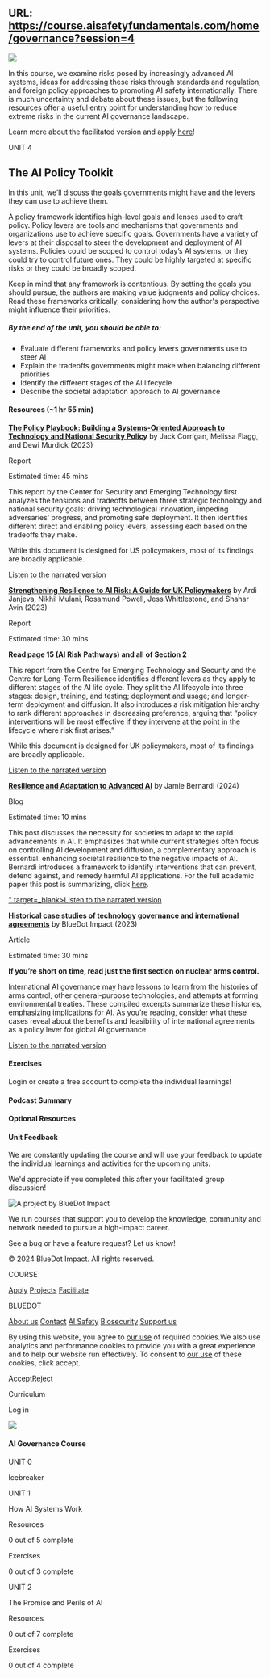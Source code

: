 URL: https://course.aisafetyfundamentals.com/home/governance?session=4
---
![](<Base64-Image-Removed>)

In this course, we examine risks posed by increasingly advanced AI systems, ideas for addressing these risks through standards and regulation, and foreign policy approaches to promoting AI safety internationally. There is much uncertainty and debate about these issues, but the following resources offer a useful entry point for understanding how to reduce extreme risks in the current AI governance landscape.

Learn more about the facilitated version and apply [here](https://aisafetyfundamentals.com/governance)!

UNIT 4

## The AI Policy Toolkit

In this unit, we’ll discuss the goals governments might have and the levers they can use to achieve them.

A policy framework identifies high-level goals and lenses used to craft policy. Policy levers are tools and mechanisms that governments and organizations use to achieve specific goals. Governments have a variety of levers at their disposal to steer the development and deployment of AI systems. Policies could be scoped to control today’s AI systems, or they could try to control future ones. They could be highly targeted at specific risks or they could be broadly scoped.

Keep in mind that any framework is contentious. By setting the goals you should pursue, the authors are making value judgments and policy choices. Read these frameworks critically, considering how the author's perspective might influence their priorities.

##### By the end of the unit, you should be able to:

- Evaluate different frameworks and policy levers governments use to steer AI
- Explain the tradeoffs governments might make when balancing different priorities
- Identify the different stages of the AI lifecycle
- Describe the societal adaptation approach to AI governance

#### Resources (~1 hr 55 min)

[**The Policy Playbook: Building a Systems-Oriented Approach to Technology and National Security Policy**](https://cset.georgetown.edu/wp-content/uploads/The-Policy-Playbook.pdf) by Jack Corrigan, Melissa Flagg, and Dewi Murdick (2023)

Report

Estimated time: 45 mins

This report by the Center for Security and Emerging Technology first analyzes the tensions and tradeoffs between three strategic technology and national security goals: driving technological innovation, impeding adversaries’ progress, and promoting safe deployment. It then identifies different direct and enabling policy levers, assessing each based on the tradeoffs they make.

While this document is designed for US policymakers, most of its findings are broadly applicable.

[Listen to the narrated version](https://open.spotify.com/episode/72YiAHMT1ee6d4RSiCX31a?si=d35ccdb9ab404eac)

[**Strengthening Resilience to AI Risk: A Guide for UK Policymakers**](https://cetas.turing.ac.uk/sites/default/files/2023-08/cetas-cltr_ai_risk_briefing_paper.pdf) by Ardi Janjeva, Nikhil Mulani, Rosamund Powell, Jess Whittlestone, and Shahar Avin (2023)

Report

Estimated time: 30 mins

**Read page 15 (AI Risk Pathways) and all of Section 2**

This report from the Centre for Emerging Technology and Security and the Centre for Long-Term Resilience identifies different levers as they apply to different stages of the AI life cycle. They split the AI lifecycle into three stages: design, training, and testing; deployment and usage; and longer-term deployment and diffusion. It also introduces a risk mitigation hierarchy to rank different approaches in decreasing preference, arguing that “policy interventions will be most effective if they intervene at the point in the lifecycle where risk first arises.”

While this document is designed for UK policymakers, most of its findings are broadly applicable.

[Listen to the narrated version](https://open.spotify.com/episode/5HXFP8MeSCK0iv5RiWmvB1?si=KOwnPeSzSgOA5tp8QFW3cQ)

[**Resilience and Adaptation to Advanced AI**](https://substack.com/@jbernardi/p-147309945) by Jamie Bernardi (2024)

Blog

Estimated time: 10 mins

This post discusses the necessity for societies to adapt to the rapid advancements in AI. It emphasizes that while current strategies often focus on controlling AI development and diffusion, a complementary approach is essential: enhancing societal resilience to the negative impacts of AI. Bernardi introduces a framework to identify interventions that can prevent, defend against, and remedy harmful AI applications. For the full academic paper this post is summarizing, click [here](https://arxiv.org/abs/2405.10295).

[" target=\_blank>Listen to the narrated version](https://course.aisafetyfundamentals.com/home/Listen%20to%20the%20narrated%20version%20%3Cdiv%20class=)

[**Historical case studies of technology governance and international agreements**](https://www.aisafetyfundamentals.com/blog/historical-case-studies/) by BlueDot Impact (2023)

Article

Estimated time: 30 mins

**If you’re short on time, read just the first section on nuclear arms control.**

International AI governance may have lessons to learn from the histories of arms control, other general-purpose technologies, and attempts at forming environmental treaties. These compiled excerpts summarize these histories, emphasizing implications for AI. As you’re reading, consider what these cases reveal about the benefits and feasibility of international agreements as a policy lever for global AI governance.

[Listen to the narrated version](https://open.spotify.com/episode/2PshhFz79v30YUv3l3YWvu?si=G0GLjPgARyeu7Pm5o94hSg)

#### Exercises

Login or create a free account to complete the individual learnings!

#### Podcast Summary

#### Optional Resources

#### Unit Feedback

We are constantly updating the course and will use your feedback to update the individual learnings and activities for the upcoming units.

We'd appreciate if you completed this after your facilitated group discussion!

![A project by BlueDot Impact](<Base64-Image-Removed>)

We run courses that support you to develop the knowledge, community and network needed to pursue a high-impact career.

See a bug or have a feature request? Let us know!

© 2024 BlueDot Impact. All rights reserved.

COURSE

[Apply](https://forms.bluedot.org/BSUqN3WHmeL9MbzAj2P6) [Projects](https://aisafetyfundamentals.com/projects) [Facilitate](https://aisafetyfundamentals.com/facilitate)

BLUEDOT

[About us](https://bluedot.org/) [Contact](https://bluedot.org/contact/) [AI Safety](https://aisafetyfundamentals.com/) [Biosecurity](https://biosecurityfundamentals.com/) [Support us](https://donate.stripe.com/5kA3fpgjpdJv6o89AA)

By using this website, you agree to [our use](https://www.bluedotimpact.org/cookie-policy/) of required cookies.We also use analytics and performance cookies to provide you with a great experience and to help our website run effectively. To consent to [our use](https://www.bluedotimpact.org/cookie-policy/) of these cookies, click accept.

AcceptReject

Curriculum

Log in

![](https://v1.whalesyncusercontent.com/v1/c10143aacacd71fc6c92e9b7/a452b8a395c72b0abf2a6c14/4d6d00587d8d7077cad4c8a3/AISF-Logo.png)

#### AI Governance Course

UNIT 0

Icebreaker

UNIT 1

How AI Systems Work

Resources

0 out of 5 complete

Exercises

0 out of 3 complete

UNIT 2

The Promise and Perils of AI

Resources

0 out of 7 complete

Exercises

0 out of 4 complete